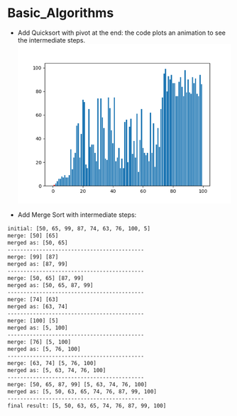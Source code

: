 # Basic_Algorithms

- Add Quicksort with pivot at the end: the code plots an animation to see the intermediate steps.
![](Quicksort_N=100.gif)

- Add Merge Sort with intermediate steps:
```
initial: [50, 65, 99, 87, 74, 63, 76, 100, 5]
merge: [50] [65]
merged as: [50, 65]
-------------------------------------------
merge: [99] [87]
merged as: [87, 99]
-------------------------------------------
merge: [50, 65] [87, 99]
merged as: [50, 65, 87, 99]
-------------------------------------------
merge: [74] [63]
merged as: [63, 74]
-------------------------------------------
merge: [100] [5]
merged as: [5, 100]
-------------------------------------------
merge: [76] [5, 100]
merged as: [5, 76, 100]
-------------------------------------------
merge: [63, 74] [5, 76, 100]
merged as: [5, 63, 74, 76, 100]
-------------------------------------------
merge: [50, 65, 87, 99] [5, 63, 74, 76, 100]
merged as: [5, 50, 63, 65, 74, 76, 87, 99, 100]
-------------------------------------------
final result: [5, 50, 63, 65, 74, 76, 87, 99, 100]
```
